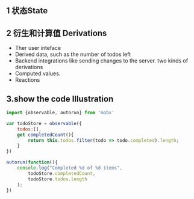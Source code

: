 
## 1 状态State
## 2 衍生和计算值 Derivations
* Ther user inteface
* Derived data, such as the number of todos left
* Backend integrations like sending changes to the server.
two kinds of derivations
* Computed values.
* Reactions


## 3.show the code Illustration
```js
import {observable, autorun} from 'mobx'

var todoStore = observable({
	todos:[],
	get completedCount(){
		return this.todos.filter(todo => todo.completed).length;
	}
})

autorun(function(){
	console.log("Completed %d of %d items", 
		todoStore.completedCount, 
		todoStore.todos.length
	);
})

```
